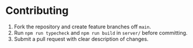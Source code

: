 # Contributing

1. Fork the repository and create feature branches off `main`.
2. Run `npm run typecheck` and `npm run build` in `server/` before committing.
3. Submit a pull request with clear description of changes.
